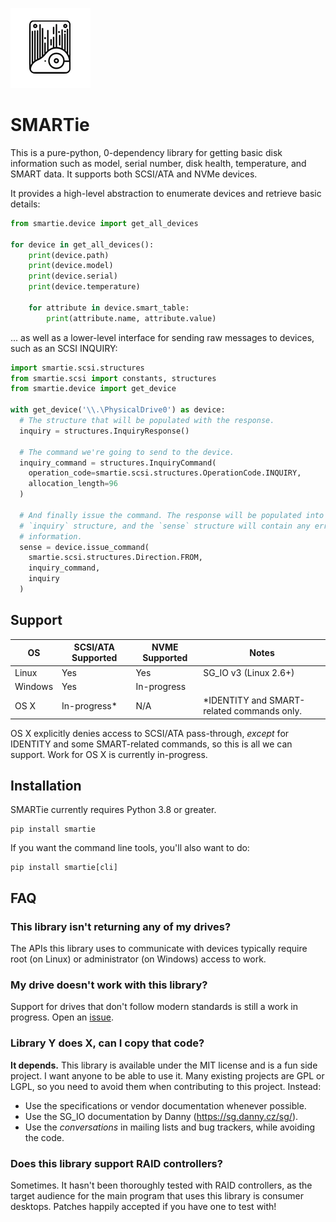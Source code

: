 ![SMARTie logo](misc/logo-sm.png)

# SMARTie

This is a pure-python, 0-dependency library for getting basic disk information such as model,
serial number, disk health, temperature, and SMART data. It supports both SCSI/ATA and NVMe devices.

It provides a high-level abstraction to enumerate devices and retrieve basic
details:

```python
from smartie.device import get_all_devices

for device in get_all_devices():
    print(device.path)
    print(device.model)
    print(device.serial)
    print(device.temperature)

    for attribute in device.smart_table:
        print(attribute.name, attribute.value)
```

... as well as a lower-level interface for sending raw messages to devices, such as an SCSI INQUIRY:

```python
import smartie.scsi.structures
from smartie.scsi import constants, structures
from smartie.device import get_device

with get_device('\\.\PhysicalDrive0') as device:
  # The structure that will be populated with the response.
  inquiry = structures.InquiryResponse()

  # The command we're going to send to the device.
  inquiry_command = structures.InquiryCommand(
    operation_code=smartie.scsi.structures.OperationCode.INQUIRY,
    allocation_length=96
  )

  # And finally issue the command. The response will be populated into the
  # `inquiry` structure, and the `sense` structure will contain any error
  # information.
  sense = device.issue_command(
    smartie.scsi.structures.Direction.FROM,
    inquiry_command,
    inquiry
  )
```

## Support

| OS      | SCSI/ATA Supported | NVME Supported | Notes                                      |
|---------|--------------------|----------------|--------------------------------------------|
| Linux   | Yes                | Yes            | SG_IO v3 (Linux 2.6+)                      |
| Windows | Yes                | In-progress    |                                            |
| OS X    | In-progress*       | N/A            | *IDENTITY and SMART-related commands only. |

OS X explicitly denies access to SCSI/ATA pass-through, _except_ for IDENTITY
and some SMART-related commands, so this is all we can support. Work for OS X
is currently in-progress.

## Installation
SMARTie currently requires Python 3.8 or greater.

```
pip install smartie
```

If you want the command line tools, you'll also want to do:

```
pip install smartie[cli]
```

## FAQ

### This library isn't returning any of my drives?

The APIs this library uses to communicate with devices typically require
root (on Linux) or administrator (on Windows) access to work.

### My drive doesn't work with this library?

Support for drives that don't follow modern standards is still a work in
progress. Open an [issue][].

### Library Y does X, can I copy that code?

**It depends.** This library is available under the MIT license and is a fun side
project. I want anyone to be able to use it. Many existing projects are GPL or
LGPL, so you need to avoid them when contributing to this project. Instead:

- Use the specifications or vendor documentation whenever possible.
- Use the SG_IO documentation by Danny (https://sg.danny.cz/sg/).
- Use the _conversations_ in mailing lists and bug trackers, while avoiding the
  code.

### Does this library support RAID controllers?

Sometimes. It hasn't been thoroughly tested with RAID controllers, as the target audience
for the main program that uses this library is consumer desktops. Patches happily
accepted if you have one to test with!

[S.M.A.R.T]: https://en.wikipedia.org/wiki/S.M.A.R.T.
[phm]: https://github.com/TkTech/PortableHardwareMonitor
[issue]: https://github.com/TkTech/smartie/issues/new.
